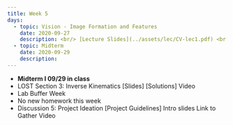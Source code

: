 ```yaml
---
title: Week 5
days:
  - topic: Vision - Image Formation and Features
    date: 2020-09-27
    description: <br/> [Lecture Slides](../assets/lec/CV-lec1.pdf) <br /> [Boardwork] <br /> Reading <a href = "https://link.springer.com/book/10.1007/978-0-387-21779-6">Textbook</a> Chapter 1, Chapter 2
  - topic: Midterm
    date: 2020-09-29
    description:
---
```


- **Midterm I 09/29 in class**
- LOST Section 3: Inverse Kinematics [Slides] [Solutions] Video
- Lab Buffer Week
- No new homework this week
- Discussion 5: Project Ideation [Project Guidelines] Intro slides Link to Gather Video
